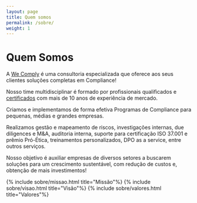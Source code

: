 ```yaml
---
layout: page
title: Quem somos
permalink: /sobre/
weight: 1
---
```


# **Quem Somos**

A <a href="{{ baseurl }}/">We Comply</a> é uma consultoria especializada que oferece aos seus clientes soluções completas em Compliance!

Nosso time multidisciplinar é formado por profissionais qualificados e <a href="{{ baseurl }}/certificacoes">certificados</a> com mais de 10 anos de experiência de mercado.

Criamos e implementamos de forma efetiva Programas de Compliance para pequenas, médias e grandes empresas.

Realizamos gestão e mapeamento de riscos, investigações internas, due diligences e M&A, auditoria interna, suporte para certificação ISO 37.001 e prêmio Pró-Ética, treinamentos personalizados, DPO as a service, entre outros serviços.

Nosso objetivo é auxiliar empresas de diversos setores a buscarem soluções para um crescimento sustentável, com redução de custos e, obtenção de mais investimentos!

<div class="row">
{% include sobre/missao.html title="Missão"%}
{% include sobre/visao.html title="Visão"%}
{% include sobre/valores.html title="Valores"%}
</div>